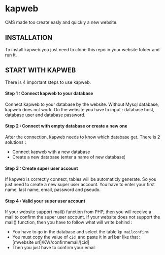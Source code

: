 # kapweb

CMS made too create easly and quickly a new website.

## INSTALLATION

To install kapweb you just need to clone this repo in your website folder and run it.

## START WITH KAPWEB

There is 4 important steps to use kapweb.

#### Step 1 : Connect kapweb to your database

Connect kapweb to your database by the website.
Without Mysql database, kapweb does not work.
On the website you have to input : database host, database user and database password.

#### Step 2 : Connect with empty database or create a new one

After the connection, kapweb needs to know which database get.
There is 2 solutions :
- Connect kapweb with a new database
- Create a new database (enter a name of new database)

#### Step 3 : Create super user account

If kapweb is correctly connect, tables will be automaticly generate. So you just need to create a new super user account. You have to enter your first name, last name, email, password and pseudo.

#### Step 4 : Valid your super user account

If your website support mail() function from PHP, then you will receive a mail to confirm the super user account.
If your website does not support the mail() function, then you have to follow what will write behind :
- You have to go in the database and select the table ```kp_mailconfirm```
- You must copy the value of ```cid ```and paste it in url bar like that : \[mwebsite url\]/KW/confirmemail/\[cid\]
- Then you just have to confirm your email

